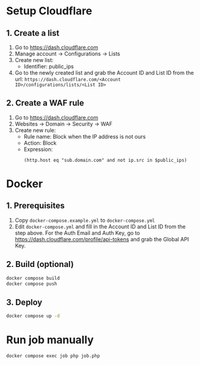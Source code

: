 # Setup Cloudflare

## 1. Create a list
1. Go to https://dash.cloudflare.com
2. Manage account -> Configurations -> Lists
3. Create new list:
    * Identifier: public_ips
4. Go to the newly created list and grab the Account ID and List ID from the url: `https://dash.cloudflare.com/<Account ID>/configurations/lists/<List ID>`

## 2. Create a WAF rule
1. Go to https://dash.cloudflare.com
2. Websites -> Domain -> Security -> WAF
3. Create new rule:
    * Rule name: Block when the IP address is not ours
    * Action: Block
    * Expression: 
        ```
        (http.host eq "sub.domain.com" and not ip.src in $public_ips)
        ```

# Docker

## 1. Prerequisites
1. Copy `docker-compose.example.yml` to `docker-compose.yml`
3. Edit `docker-compose.yml` and fill in the Account ID and List ID from the step above. For the Auth Email and Auth Key, go to https://dash.cloudflare.com/profile/api-tokens and grab the Global API Key.

## 2. Build (optional)
```bash 
docker compose build
docker compose push
```

## 3. Deploy
```bash 
docker compose up -d
```

# Run job manually
```bash
docker compose exec job php job.php
```